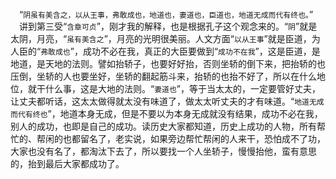 &emsp;“``阴虽有美含之，以从王事，弗敢成也，地道也，妻道也，臣道也，地道无成而代有终也。``”<br>&emsp;讲到第三受“``含章可贞``”，刚才我的解释，也是根据孔子这个观念来的。“``阴``”就是太阴，月亮，“``虽有美含之``”，月亮的光明很美丽。人文方面“``以从王事``”就是臣道，为人臣的“``弗敢成也``”，成功不必在我，真正的大臣要做到“``成功不在我``”，这是臣道，是地道，是天地的法则。譬如抬轿子，也要好好抬，否则坐轿的倒下来，把抬轿的也压倒，坐轿的人也要坐好，坐轿的翻起筋斗来，抬轿的也抬不好了，所以在什么地位，就干什么事，这是大地的法则。“``妻道也``”，等于当太太的，一定要管好丈夫，让丈夫都听话，这太太做得就太没有味道了，做太太听丈夫的才有味道。“``地道无成而代有终也``”，地道本身无成，但是不要以为本身无成就没有结果，成功不必在我，别人的成功，也即是自己的成功。读历史大家都知道，历史上成功的人物，所有帮忙的、帮闲的也都留名了，老实说，如果旁边帮忙帮闲的人来干，恐怕成不了功，大家也没有名了，都淘汰下去了，所以要找一个人坐轿子，慢慢抬他，蛮有意思的，抬到最后大家都成功了。<br>